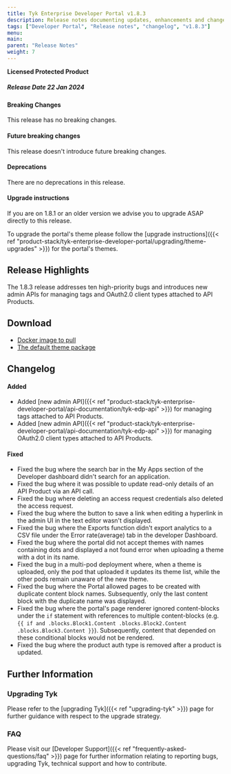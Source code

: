 ```yaml
---
title: Tyk Enterprise Developer Portal v1.8.3
description: Release notes documenting updates, enhancements and changes for Tyk Enterprise Developer Portal v1.8.3
tags: ["Developer Portal", "Release notes", "changelog", "v1.8.3"]
menu:
main:
parent: "Release Notes"
weight: 7
---
```


**Licensed Protected Product**

##### Release Date 22 Jan 2024

#### Breaking Changes
This release has no breaking changes.

#### Future breaking changes
This release doesn't introduce future breaking changes.

#### Deprecations
There are no deprecations in this release.

#### Upgrade instructions
If you are on 1.8.1 or an older version we advise you to upgrade ASAP directly to this release.

To upgrade the portal's theme please follow the [upgrade instructions]({{< ref "product-stack/tyk-enterprise-developer-portal/upgrading/theme-upgrades" >}}) for the portal's themes.


## Release Highlights
The 1.8.3 release addresses ten high-priority bugs and introduces new admin APIs for managing tags and OAuth2.0 client types attached to API Products.

## Download
- [Docker image to pull](https://hub.docker.com/layers/tykio/portal/v1.8.3/images/sha256-3693065546348105a693a1ed5402c93bfecd480c900e1efea4a6dea674263df3?context=explore)
- [The default theme package](https://github.com/TykTechnologies/portal-themes/blob/main/v1.8.3/default.zip)

## Changelog
#### Added
- Added [new admin API]({{< ref "product-stack/tyk-enterprise-developer-portal/api-documentation/tyk-edp-api" >}}) for managing tags attached to API Products.
- Added [new admin API]({{< ref "product-stack/tyk-enterprise-developer-portal/api-documentation/tyk-edp-api" >}}) for managing OAuth2.0 client types attached to API Products.

#### Fixed
- Fixed the bug where the search bar in the My Apps section of the Developer dashboard didn't search for an application.
- Fixed the bug where it was possible to update read-only details of an API Product via an API call.
- Fixed the bug where deleting an access request credentials also deleted the access request.
- Fixed the bug where the button to save a link when editing a hyperlink in the admin UI in the text editor wasn't displayed.
- Fixed the bug where the Exports function didn't export analytics to a CSV file under the Error rate(average) tab in the developer Dashboard.
- Fixed the bug where the portal did not accept themes with names containing dots and displayed a not found error when uploading a theme with a dot in its name.
- Fixed the bug in a multi-pod deployment where, when a theme is uploaded, only the pod that uploaded it updates its theme list, while the other pods remain unaware of the new theme.
- Fixed the bug where the Portal allowed pages to be created with duplicate content block names. Subsequently, only the last content block with the duplicate name was displayed.
- Fixed the bug where the portal's page renderer ignored content-blocks under the `if` statement with references to multiple content-blocks (e.g. `{{ if and .blocks.Block1.Content .blocks.Block2.Content .blocks.Block3.Content }}`). Subsequently, content that depended on these conditional blocks would not be rendered.
- Fixed the bug where the product auth type is removed after a product is updated.

## Further Information

### Upgrading Tyk
Please refer to the [upgrading Tyk]({{< ref "upgrading-tyk" >}}) page for further guidance with respect to the upgrade strategy.

### FAQ
Please visit our [Developer Support]({{< ref "frequently-asked-questions/faq" >}}) page for further information relating to reporting bugs, upgrading Tyk, technical support and how to contribute.
